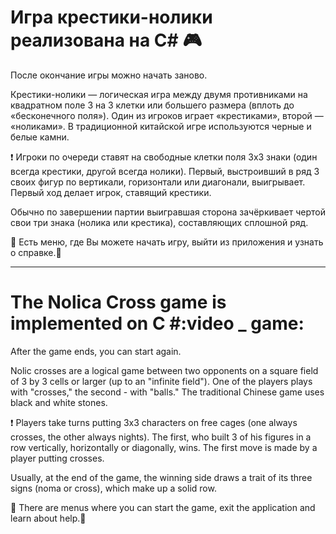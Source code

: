 # Игра крестики-нолики реализована на С#  :video_game: <br>
После окончание игры можно начать заново. <br>

Крестики-нолики — логическая игра между двумя противниками на квадратном поле 3 на 3 клетки или большего размера (вплоть до «бесконечного поля»). Один из игроков играет «крестиками», второй — «ноликами». В традиционной китайской игре используются черные и белые камни.

:heavy_exclamation_mark: Игроки по очереди ставят на свободные клетки поля 3х3 знаки (один всегда крестики, другой всегда нолики). Первый, выстроивший в ряд 3 своих фигур по вертикали, горизонтали или диагонали, выигрывает. Первый ход делает игрок, ставящий крестики.

Обычно по завершении партии выигравшая сторона зачёркивает чертой свои три знака (нолика или крестика), составляющих сплошной ряд.

:link: Есть меню, где Вы можете начать игру, выйти из приложения и узнать о справке.:link:

-------------------------------------------------------------------------------------------

# The Nolica Cross game is implemented on C #:video _ game:  
After the game ends, you can start again.  

Nolic crosses are a logical game between two opponents on a square field of 3 by 3 cells or larger (up to an "infinite field"). One of the players plays with "crosses," the second - with "balls." The traditional Chinese game uses black and white stones.  

:heavy_exclamation_mark: Players take turns putting 3x3 characters on free cages (one always crosses, the other always nights). The first, who built 3 of his figures in a row vertically, horizontally or diagonally, wins. The first move is made by a player putting crosses.  

Usually, at the end of the game, the winning side draws a trait of its three signs (noma or cross), which make up a solid row.  

:link: There are menus where you can start the game, exit the application and learn about help.:link:    
